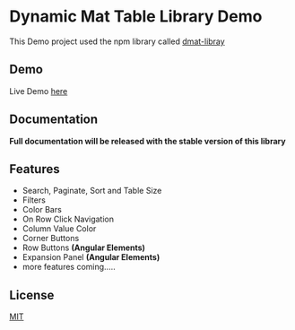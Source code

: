 # Dynamic Mat Table Library Demo

This Demo project used the npm library called [dmat-libray](https://www.npmjs.com/package/dmat-table)

## Demo

Live Demo [here](https://stackblitz.com/github/bavaleakash/dmat-table-test)

## Documentation

**Full documentation will be released with the stable version of this library**

## Features

- Search, Paginate, Sort and Table Size
- Filters
- Color Bars
- On Row Click Navigation
- Column Value Color
- Corner Buttons
- Row Buttons **(Angular Elements)**
- Expansion Panel **(Angular Elements)**
- more features coming.....

## License
[MIT](https://choosealicense.com/licenses/mit/)